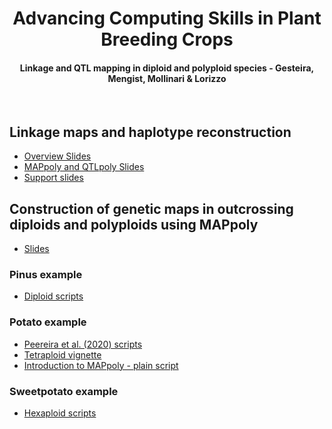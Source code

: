 <p align="center">
  <h1 align="center">Advancing Computing Skills in Plant Breeding Crops</h1>
   <h4 align="center">Linkage and QTL mapping in diploid and polyploid species - Gesteira, Mengist, Mollinari & Lorizzo</h4>
    <br>
</p>

## Linkage maps and haplotype reconstruction

 - [Overview Slides](https://github.com/mmollina/ACSPB/blob/main/slides/Polyploid-Linkage-Analysis-ACSPB.pptx)
 - [MAPpoly and QTLpoly Slides](https://github.com/mmollina/SCRI/raw/main/docs/MAPPoly_QTLpolyupdates.pptx)
 - [Support slides](https://github.com/mmollina/ACSPB/blob/main/MAPpoly_support_slides.pptx)

## Construction of genetic maps in outcrossing diploids and polyploids using MAPpoly

 - [Slides](https://github.com/mmollina/SCRI/blob/main/docs/SCRI_MAPpoly_training.pptx)
 
### Pinus example 
 - [Diploid scripts](https://github.com/mmollina/ACSPB/blob/main/pinus_mapping_script.R)
 
### Potato example
 - [Peereira et al. (2020) scripts](https://github.com/mmollina/B2721_map)
 - [Tetraploid vignette](https://github.com/mmollina/ACSPB/blob/main/mappoly_vignette/mappoly_startguide.R)
 - [Introduction to MAPpoly - plain script](https://github.com/mmollina/SCRI/blob/main/docs/tetra/mappoly_intro.md)
 
### Sweetpotato example 
 - [Hexaploid scripts](https://github.com/mmollina/SCRI/tree/main/MAPpoly/hexa)
 

